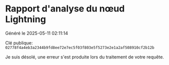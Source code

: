 # Rapport d'analyse du nœud Lightning

Généré le 2025-05-11 02:11:14

Clé publique: `02778f4a4eb3a2344b9fd8ee72e7ec5f03f803e5f5273e2e1a2af508910cf2b12b`


Je suis désolé, une erreur s'est produite lors du traitement de votre requête.